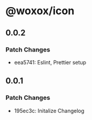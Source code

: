 # @woxox/icon

## 0.0.2

### Patch Changes

- eea5741: Eslint, Prettier setup

## 0.0.1

### Patch Changes

- 195ec3c: Initalize Changelog
